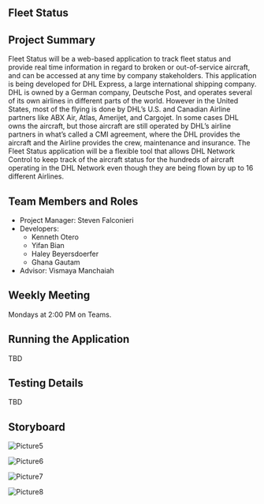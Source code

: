 Fleet Status
---
## Project Summary

Fleet Status will be a web-based application to track fleet status and provide real time information in regard to broken
or out-of-service aircraft, and can be accessed at any time by company stakeholders. This application is being developed
for DHL Express, a large international shipping company.  DHL is owned by a German company, Deutsche Post, and operates
several of its own airlines in different parts of the world. However in the United States, most of the flying is done by
DHL’s U.S. and Canadian Airline partners like ABX Air, Atlas, Amerijet, and Cargojet.  In some cases DHL owns the aircraft,
but those aircraft are still operated by DHL’s airline partners in what’s called a CMI agreement, where the DHL provides
the aircraft and the Airline provides the crew, maintenance and insurance. The Fleet Status application will be a flexible
tool that allows DHL Network Control to keep track of the aircraft status for the hundreds of aircraft operating in the
DHL Network even though they are being flown by up to 16 different Airlines.

## Team Members and Roles

- Project Manager: Steven Falconieri
- Developers:
    - Kenneth Otero
    - Yifan Bian
    - Haley Beyersdoerfer
    - Ghana Gautam
- Advisor: Vismaya Manchaiah

## Weekly Meeting

Mondays at 2:00 PM on Teams.

## Running the Application
TBD

## Testing Details
TBD

## Storyboard

![Picture5](https://user-images.githubusercontent.com/82166772/217597169-b7fde1f4-ee17-46a1-a8b5-c465cacbdb88.png)

![Picture6](https://user-images.githubusercontent.com/82166772/217597195-fce1e5aa-fb67-44c3-aae7-916009e5de01.png)

![Picture7](https://user-images.githubusercontent.com/82166772/217597226-3249c1aa-aa3b-4371-9052-434aab95decb.png)

![Picture8](https://user-images.githubusercontent.com/82166772/217597246-b849f2b8-a409-468c-a3b8-d75a02c22e8d.png)
